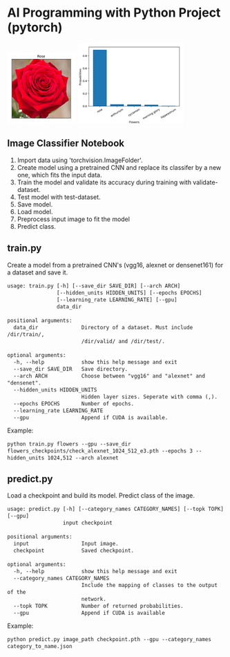 # AI Programming with Python Project (pytorch)

![Rose Image](/assets/rose.PNG) ![Probs Image](/assets/prob.PNG)

## Image Classifier Notebook
1. Import data using 'torchvision.ImageFolder'.
2. Create model using a pretrained CNN and replace its classifer by a new one, which fits the input data.
3. Train the model and validate its accuracy during training with validate-dataset.
4. Test model with test-dataset.
5. Save model.
6. Load model.
7. Preprocess input image to fit the model
8. Predict class.

## train.py
Create a model from a pretrained CNN's (vgg16, alexnet or densenet161) for a dataset and save it.

```
usage: train.py [-h] [--save_dir SAVE_DIR] [--arch ARCH]
                [--hidden_units HIDDEN_UNITS] [--epochs EPOCHS]
                [--learning_rate LEARNING_RATE] [--gpu]
                data_dir

positional arguments:
  data_dir              Directory of a dataset. Must include /dir/train/,
                        /dir/valid/ and /dir/test/.

optional arguments:
  -h, --help            show this help message and exit
  --save_dir SAVE_DIR   Save directory.
  --arch ARCH           Choose between "vgg16" and "alexnet" and "densenet".
  --hidden_units HIDDEN_UNITS
                        Hidden layer sizes. Seperate with comma (,).
  --epochs EPOCHS       Number of epochs.
  --learning_rate LEARNING_RATE
  --gpu                 Append if CUDA is available.
```

Example:

```
python train.py flowers --gpu --save_dir flowers_checkpoints/check_alexnet_1024_512_e3.pth --epochs 3 --hidden_units 1024,512 --arch alexnet
```

## predict.py
Load a checkpoint and build its model. Predict class of the image.

```
usage: predict.py [-h] [--category_names CATEGORY_NAMES] [--topk TOPK] [--gpu]
                  input checkpoint

positional arguments:
  input                 Input image.
  checkpoint            Saved checkpoint.

optional arguments:
  -h, --help            show this help message and exit
  --category_names CATEGORY_NAMES
                        Include the mapping of classes to the output of the
                        network.
  --topk TOPK           Number of returned probabilities.
  --gpu                 Append if CUDA is available
```

Example:

```
python predict.py image_path checkpoint.pth --gpu --category_names category_to_name.json 
```
